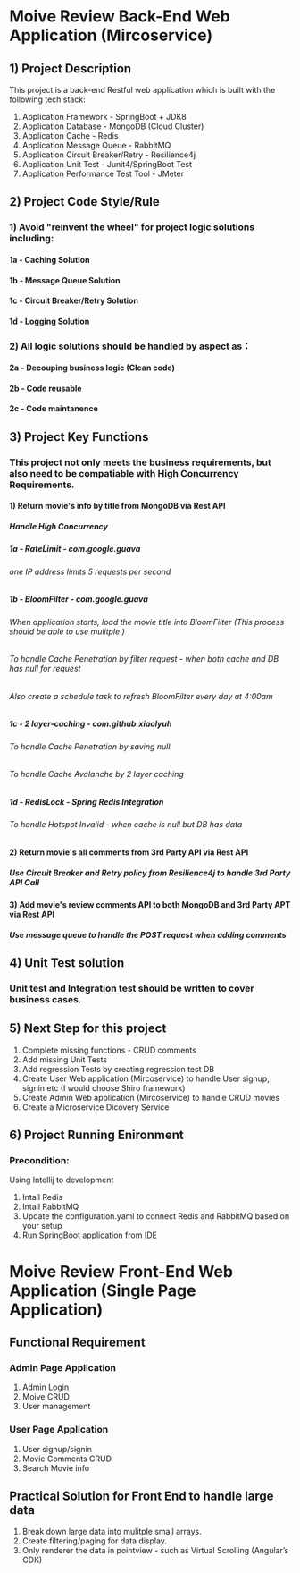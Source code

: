 # Moive Review Back-End Web Application (Mircoservice)
## 1) Project Description
This project is a back-end Restful web application which is built with the following tech stack:
1. Application Framework - SpringBoot + JDK8
2. Application Database  - MongoDB (Cloud Cluster)
3. Application Cache     - Redis
4. Application Message Queue - RabbitMQ
5. Application Circuit Breaker/Retry - Resilience4j
6. Application Unit Test - Junit4/SpringBoot Test
7. Application Performance Test Tool - JMeter

## 2) Project Code Style/Rule
### 1) Avoid "reinvent the wheel" for project logic solutions including:
#### 1a - Caching Solution
#### 1b - Message Queue Solution
#### 1c - Circuit Breaker/Retry Solution
#### 1d - Logging Solution

### 2) All logic solutions should be handled by aspect as：
#### 2a - Decouping business logic (Clean code)
#### 2b - Code reusable
#### 2c - Code maintanence

## 3) Project Key Functions
### This project not only meets the business requirements, but also need to be compatiable with High Concurrency Requirements.
#### 1) Return movie's info by title from MongoDB via Rest API
##### Handle High Concurrency
##### 1a - RateLimit - com.google.guava
###### one IP address limits 5 requests per second

##### 1b - BloomFilter - com.google.guava
###### When application starts, load the movie title into BloomFilter (This process should be able to use mulitple )
###### To handle Cache Penetration by filter request - when both cache and DB has null for request
###### Also create a schedule task to refresh BloomFilter every day at 4:00am

##### 1c - 2 layer-caching - com.github.xiaolyuh
###### To handle Cache Penetration by saving null.
###### To handle Cache Avalanche by 2 layer caching

##### 1d - RedisLock - Spring Redis Integration
###### To handle Hotspot Invalid - when cache is null but DB has data

#### 2) Return movie's all comments from 3rd Party API via Rest API
##### Use Circuit Breaker and Retry policy from Resilience4j to handle 3rd Party API Call

#### 3) Add movie's review comments API to both MongoDB and 3rd Party APT via Rest API
##### Use message queue to handle the POST request when adding comments

## 4) Unit Test solution
### Unit test and Integration test should be written to cover business cases.

## 5) Next Step for this project
1. Complete missing functions - CRUD comments
2. Add missing Unit Tests
3. Add regression Tests by creating regression test DB
4. Create User Web application (Mircoservice) to handle User signup, signin etc (I would choose Shiro framework)
5. Create Admin Web application (Mircoservice) to handle CRUD movies
6. Create a Microservice Dicovery Service   


## 6) Project Running Enironment
### Precondition:
Using Intellij to development
1. Intall Redis
2. Intall RabbitMQ
3. Update the configuration.yaml to connect Redis and RabbitMQ based on your setup
4. Run SpringBoot application from IDE

# Moive Review Front-End Web Application (Single Page Application)
## Functional Requirement
### Admin Page Application
1. Admin Login
2. Moive CRUD
3. User management

### User Page Application
1. User signup/signin
2. Movie Comments CRUD
3. Search Movie info

## Practical Solution for Front End to handle large data
1. Break down large data into mulitple small arrays.
2. Create filtering/paging for data display.
3. Only renderer the data in pointview - such as Virtual Scrolling (Angular’s CDK)
